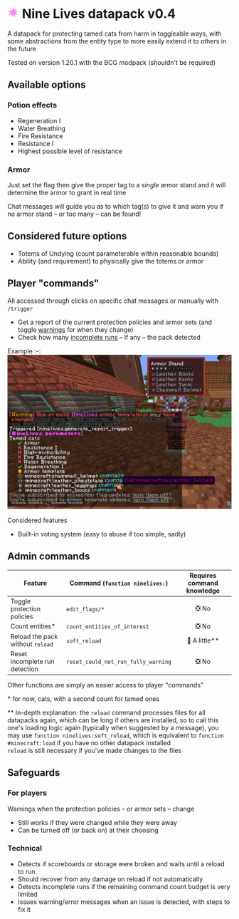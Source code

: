 # ![](images/pack_026p.png) Nine Lives datapack v0.4

A datapack for protecting tamed cats from harm in toggleable ways,
with some abstractions from the entity type
to more easily extend it to others in the future

Tested on version 1.20.1 with the BCG modpack (shouldn't be required)

## Available options

### Potion effects

- Regeneration I
- Water Breathing
- Fire Resistance
- Resistance I
- Highest possible level of resistance

### Armor

Just set the flag then give the proper tag to a *single* armor stand
and it will determine the armor to grant in real time

Chat messages will guide you as to which tag(s) to give it
and warn you if no armor stand – or too many – can be found!

## Considered future options

- Totems of Undying (count parameterable within reasonable bounds)
- Ability (and requirement) to physically give the totems or armor

## Player "commands"

All accessed through clicks on specific chat messages
or manually with `/trigger`
- Get a report of the current protection policies and armor sets
(and toggle [warnings](#for-players) for when they change)
- Check how many [incomplete runs](#technical) – if any – the pack detected

Example
:-:
![NineLives reporting on armor and toggled flags](images/examples/report.png)

Considered features
- Built-in voting system (easy to abuse if too simple, sadly)

## Admin commands

Feature | Command (`function ninelives:`) | Requires command knowledge
-|-|:-:
Toggle protection policies | `edit_flags/*` | ❎ No
Count entities\* | `count_entities_of_interest` | ❎ No
Reload the pack without `reload` | `soft_reload` | 🤏 A little\*\*
Reset incomplete run detection | `reset_could_not_run_fully_warning` | ❎ No

Other functions are simply an easier access to player "commands"

\* for now, cats, with a second count for tamed ones

\*\* In-depth explanation:
the `reload` command processes files for all datapacks again,
which can be long if others are installed,
so to call this one's loading logic again
(typically when suggested by a message),
you may use `function ninelives:soft_reload`,
which is equivalent to `function #minecraft:load`
if you have no other datapack installed  
`reload` is still necessary if you've made changes to the files

## Safeguards

### For players

Warnings when the protection policies – or armor sets – change
- Still works if they were changed while they were away
- Can be turned off (or back on) at their choosing

### Technical

- Detects if scoreboards or storage were broken and waits until a reload to run
- Should recover from any damage on reload if not automatically
- Detects incomplete runs if the remaining command count budget is very limited
- Issues warning/error messages when an issue is detected, with steps to fix it
